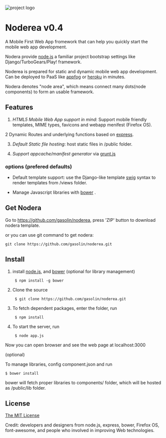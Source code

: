 ![project logo](https://raw.github.com/gasolin/noderea/master/public/img/icon128.png)

# Noderea v0.4

A Mobile First Web App fromework that can help you quickly start the mobile web app development. 

Nodera provide [node.js](http://nodejs.org/) a familiar project bootstrap settings like Django/TurboGears/Play! framework.

Noderea is prepared for static and dynamic mobile web app development. Can be deployed to PaaS like [appfog](https://www.appfog.com) or [heroku](http://www.heroku.com) in minutes.

Nodera denotes "node area", which means connect many dots(node components) to form an usable framework.


## Features

1. *HTML5 Mobile Web App support in mind*: Support mobile friendly templates, MIME types, favicons and webapp menifest (Firefox OS).

2 Dynamic Routes and underlying functions based on [express](http://www.expressjs.com).

3. *Default Static file hosting*: host static files in /public folder.

4. *Support appcache/manifest generator* via [grunt.js](https://github.com/gunta/grunt-manifest)

### options (prefered defaults)

* Default template support: use the Django-like template [swig](http://paularmstrong.github.com/swig) syntax to render templates from /views folder.

* Manage Javascript libraries with [bower](http://sindresorhus.com/bower-components/) .


## Get Nodera

Go to https://github.com/gasolin/noderea, press 'ZIP' button to download nodera template.

or you can use git command to get nodera:

    git clone https://github.com/gasolin/noderea.git

## Install

1. install [node.js](http://www.nodejs.org), and [bower](http://sindresorhus.com/bower-components/) (optional for library management)

        $ npm install -g bower

2. Clone the source

        $ git clone https://github.com/gasolin/noderea.git

3. To fetch dependent packages, enter the folder, run

        $ npm install

4. To start the server, run

        $ node app.js

Now you can open browser and see the web page at localhost:3000 


(optional) 

To manage libraries, config component.json and run

    $ bower install

bower will fetch proper libraries to components/ folder, which will be hosted as /public/lib folder.


## License

[The MIT License](http://opensource.org/licenses/MIT)

Credit: developers and designers from node.js, express, bower, Firefox OS, font-awesome, and people who involved in improving Web technologies.
